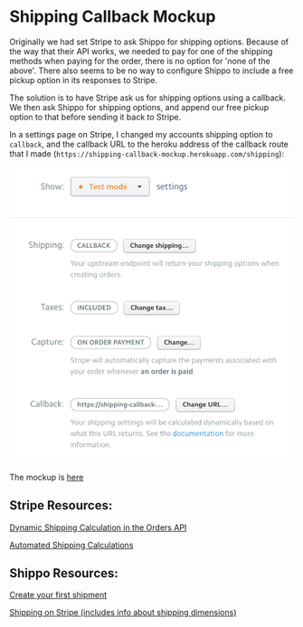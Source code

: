 # Shipping Callback Mockup

Originally we had set Stripe to ask Shippo for shipping options. Because of the way that their API works, we needed to pay for one of the shipping methods when paying for the order, there is no option for 'none of the above'. There also seems to be no way to configure Shippo to include a free pickup option in its responses to Stripe.

The solution is to have Stripe ask us for shipping options using a callback. We then ask Shippo for shipping options, and append our free pickup option to that before sending it back to Stripe.

In a settings page on Stripe, I changed my accounts shipping option to `callback`, and the callback URL to the heroku address of the callback route that I made (`https://shipping-callback-mockup.herokuapp.com/shipping`):

![Stripe Options](StripeOptions.png)

The mockup is [here](https://shipping-callback-mockup.herokuapp.com/)


## Stripe Resources:

[Dynamic Shipping Calculation in the Orders API](https://stripe.com/docs/orders/dynamic-shipping-taxes)

[Automated Shipping Calculations](https://stripe.com/docs/orders/shipping-integration#how-it-works)

## Shippo Resources:

[Create your first shipment](https://goshippo.com/docs/first-shipment)

[Shipping on Stripe (includes info about shipping dimensions)](https://goshippo.com/docs/stripe#stripe-shipping-concepts)
